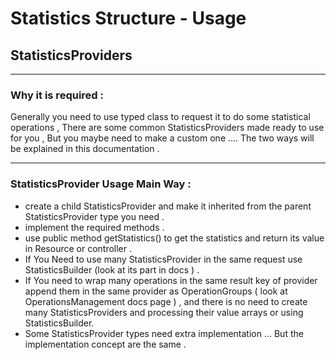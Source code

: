 # Statistics Structure - Usage
## StatisticsProviders

<hr>
 
### Why it is required : 
Generally you need to use  typed class to request it to do some statistical operations ,
There are some common StatisticsProviders made ready to use for you ,
But you maybe need to make a custom one .... The two ways will be explained in this documentation .

<hr>

### StatisticsProvider Usage Main Way : 
- create a child StatisticsProvider and make it inherited from the parent StatisticsProvider type you need .
- implement the required methods .
- use public method getStatistics() to get the statistics and return its value in Resource or controller .
- If You Need to use many StatisticsProvider in the same request use StatisticsBuilder (look at its part in docs )  .
- If You need to wrap many operations in the same result key of provider append them in the same provider as OperationGroups ( look at OperationsManagement docs page ) ,
and there is no need to create many StatisticsProviders and processing their value arrays or using StatisticsBuilder.
- Some StatisticsProvider types need extra implementation ... But the implementation concept are the same .
